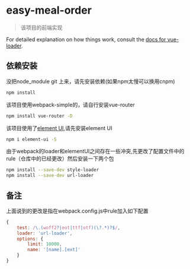 # easy-meal-order

> 该项目的前端实现

For detailed explanation on how things work, consult the [docs for vue-loader](http://vuejs.github.io/vue-loader).

## 依赖安装
没把node_module git 上来，请先安装依赖(如果npm太慢可以换用cnpm)
```bash
npm install
```
该项目使用webpack-simple的，请自行安装vue-router
```bash
npm install vue-router -D
```
该项目使用了[element UI](http://element-cn.eleme.io/#/zh-CN),请先安装element UI
```bash
npm i element-ui -S
```
由于webpack的loader和elementUI之间存在一些冲突,先更改了配置文件中的rule（仓库中的已经更改）然后安装一下两个包
```bash
npm install --save-dev style-loader
npm install --save-dev url-loader
```
## 备注
上面说到的更改是指在webpack.config.js中rule加入如下配置
```javascript
{
    test: /\.(woff2?|eot|ttf|otf)(\?.*)?$/,
    loader: 'url-loader',
    options: {
        limit: 10000,
        name: '[name].[ext]'
    }
}
```